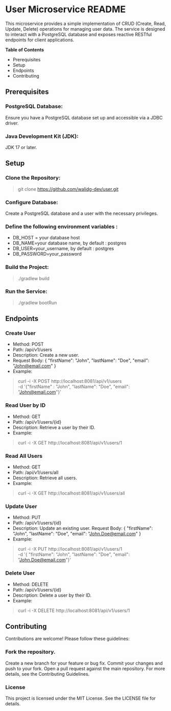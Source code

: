 # User Microservice README
This microservice provides a simple implementation of CRUD (Create, Read, Update, Delete) operations for managing user data.
The service is designed to interact with a PostgreSQL database and exposes reactive RESTful endpoints for client applications.

**Table of Contents**
- Prerequisites
- Setup
- Endpoints
- Contributing
## Prerequisites
### PostgreSQL Database: 
Ensure you have a PostgreSQL database set up and accessible via a JDBC driver.

### Java Development Kit (JDK):
JDK 17 or later.
## Setup
### Clone the Repository:
> git clone https://github.com/walidg-dev/user.git

### Configure Database:
Create a PostgreSQL database and a user with the necessary privileges.

### Define the following environment variables :

- DB_HOST = your database host
- DB_NAME=your database name, by default : postgres
- DB_USER=your_username, by default : postgres
- DB_PASSWORD=your_password
### Build the Project:
> ./gradlew build
### Run the Service:
> ./gradlew bootRun

## Endpoints
### Create User
- Method: POST
- Path: /api/v1/users
- Description: Create a new user.
- Request Body:
{
"firstName": "John",
"lastName": "Doe",
"email": "John@email.com"
}
- Example:
> curl -i -X POST http://localhost:8081/api/v1/users \
-d '{"firstName" : "John", "lastName": "Doe",
  "email": "John@email.com"}'
### Read User by ID
- Method: GET
- Path: /api/v1/users/{id}
- Description: Retrieve a user by their ID.
- Example:
> curl -i -X GET http://localhost:8081/api/v1/users/1 
### Read All Users
- Method: GET
- Path: /api/v1/users/all
- Description: Retrieve all users.
- Example:
> curl -i -X GET http://localhost:8081/api/v1/users/all 
### Update User
- Method: PUT
- Path: /api/v1/users/{id}
- Description: Update an existing user.
Request Body:
{
  "firstName": "John",
  "lastName": "Doe",
  "email": "John.Doe@email.com"
}
- Example:
> curl -i -X PUT http://localhost:8081/api/v1/users/1 \
-d '{
"firstName": "John", "lastName": "Doe", "email": "John.Doe@email.com"}'
### Delete User
- Method: DELETE
- Path: /api/v1/users/{id}
- Description: Delete a user by their ID.
- Example:
> curl -i -X DELETE http://localhost:8081/api/v1/users/1 
## Contributing
Contributions are welcome! Please follow these guidelines:

### Fork the repository.
Create a new branch for your feature or bug fix.
Commit your changes and push to your fork.
Open a pull request against the main repository.
For more details, see the Contributing Guidelines.

### License
This project is licensed under the MIT License. See the LICENSE file for details.
